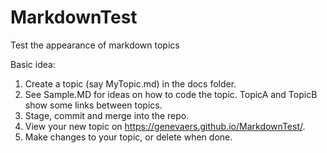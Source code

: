 # MarkdownTest
Test the appearance of markdown topics

Basic idea: 
1.  Create a topic (say MyTopic.md) in the docs folder.
2.  See Sample.MD for ideas on how to code the topic.  TopicA and TopicB show some links between topics.
3.  Stage, commit and merge into the repo.
4.  View your new topic on https://genevaers.github.io/MarkdownTest/.
5.  Make changes to your topic, or delete when done.
